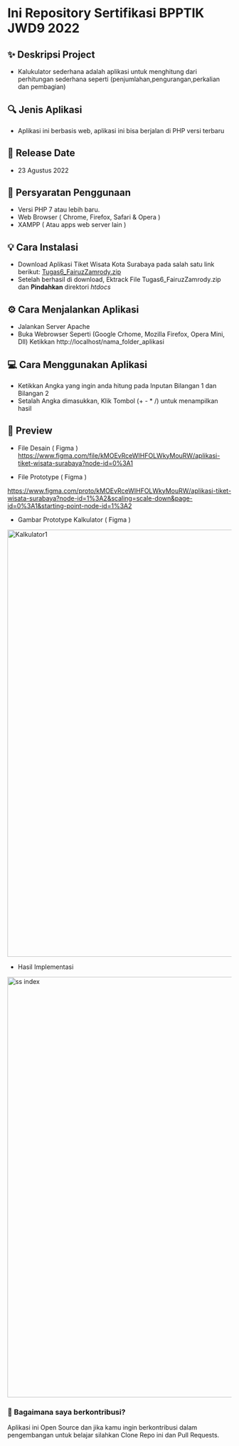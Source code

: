<h1> Ini Repository Sertifikasi BPPTIK JWD9 2022 </h1>

## ✨ Deskripsi Project
- Kalukulator sederhana adalah aplikasi untuk menghitung dari perhitungan sederhana seperti (penjumlahan,pengurangan,perkalian dan pembagian)

## 🔍 Jenis Aplikasi
- Aplikasi ini berbasis web, aplikasi ini bisa berjalan di PHP versi terbaru

## 📆 Release Date
- 23 Agustus 2022

## 📝 Persyaratan Penggunaan 
- Versi PHP 7 atau lebih baru.
- Web Browser ( Chrome, Firefox, Safari & Opera )
- XAMPP ( Atau apps web server lain )

## 💡 Cara Instalasi
- Download Aplikasi Tiket Wisata Kota Surabaya pada salah satu link berikut: [Tugas6_FairuzZamrody.zip](https://github.com/fairuzzamrody/JWD-09-2022/files/9675204/Tugas6_FairuzZamrody.zip)
- Setelah berhasil di download, Ektrack File Tugas6_FairuzZamrody.zip dan **Pindahkan** direktori _htdocs_


## ⚙️ Cara Menjalankan Aplikasi
- Jalankan Server Apache
- Buka Webrowser Seperti (Google Crhome, Mozilla Firefox, Opera Mini, Dll)
Ketikkan http://localhost/nama_folder_aplikasi

## 💻 Cara Menggunakan Aplikasi
- Ketikkan Angka yang ingin anda hitung pada Inputan Bilangan 1 dan Bilangan 2
- Setalah Angka dimasukkan, Klik Tombol (+ - * /) untuk menampilkan hasil


<h2>
📸 Preview 
</h2>

- File Desain ( Figma )
https://www.figma.com/file/kMOEvRceWIHFOLWkyMouRW/aplikasi-tiket-wisata-surabaya?node-id=0%3A1

- File Prototype ( Figma )

https://www.figma.com/proto/kMOEvRceWIHFOLWkyMouRW/aplikasi-tiket-wisata-surabaya?node-id=1%3A2&scaling=scale-down&page-id=0%3A1&starting-point-node-id=1%3A2

- Gambar Prototype Kalkulator ( Figma )

<img width="960" alt="Kalkulator1" src="https://user-images.githubusercontent.com/61002522/193242382-e6f6f8d1-a2aa-4436-9ec6-eca0a45b74ec.png">



- Hasil Implementasi
<img width="945" alt="ss index" src="https://user-images.githubusercontent.com/61002522/197343239-09da8bcc-c614-4462-b6c5-0b272687c6fc.png">

### 🤝 Bagaimana saya berkontribusi?

Aplikasi ini Open Source dan jika kamu ingin berkontribusi dalam pengembangan untuk belajar silahkan Clone Repo ini dan Pull Requests.
